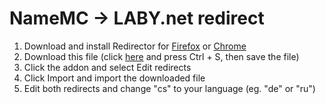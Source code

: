 # NameMC -> LABY.net redirect
1. Download and install Redirector for [Firefox](https://addons.mozilla.org/firefox/addon/redirector/) or [Chrome](https://chrome.google.com/webstore/detail/redirector/ocgpenflpmgnfapjedencafcfakcekcd)
2. Download this file (click [here](https://raw.githubusercontent.com/Fjuro/RandomStuff/main/namemc-laby/Redirector.json) and press Ctrl + S, then save the file)
3. Click the addon and select Edit redirects
4. Click Import and import the downloaded file
5. Edit both redirects and change "cs" to your language (eg. "de" or "ru")
